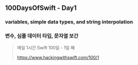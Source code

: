 ## 100DaysOfSwift - Day1
### variables, simple data types, and string interpolation 
### 변수, 심플 데이터 타입, 문자열 보간

> 매일 1시간 Swift 100일 - 1일 째
> 
> https://www.hackingwithswift.com/100/1 
